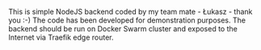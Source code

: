 This is simple NodeJS backend coded by my team mate - Łukasz - thank you :-) The code has been developed for demonstration purposes.
The backend should be run on Docker Swarm cluster and exposed to the Internet via Traefik edge router. 

